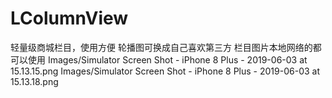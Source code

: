 # LColumnView
轻量级商城栏目，使用方便
轮播图可换成自己喜欢第三方
栏目图片本地网络的都可以使用
Images/Simulator Screen Shot - iPhone 8 Plus - 2019-06-03 at 15.13.15.png
Images/Simulator Screen Shot - iPhone 8 Plus - 2019-06-03 at 15.13.18.png
